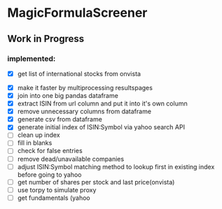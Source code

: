 # MagicFormulaScreener
 
## Work in Progress

### implemented: 
- [x] get list of international stocks from onvista  
*[x] make it faster by multiprocessing resultspages  
*[x] join into one big pandas dataframe  
*[x] extract ISIN from url column and put it into it's own column  
*[x] remove unnecessary columns from dataframe  
*[x] generate csv from dataframe  
*[x] generate initial index of ISIN:Symbol via yahoo search API  
*[ ] clean up index  
*[ ] fill in blanks  
*[ ] check for false entries  
*[ ] remove dead/unavailable companies  
*[ ] adjust ISIN:Symbol matching method to lookup first in existing index before going to yahoo  
*[ ] get number of shares per stock and last price(onvista)  
*[ ] use torpy to simulate proxy  
*[ ] get fundamentals (yahoo  
